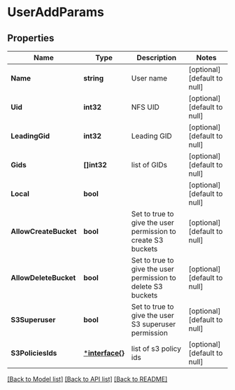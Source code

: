 # UserAddParams

## Properties
Name | Type | Description | Notes
------------ | ------------- | ------------- | -------------
**Name** | **string** | User name | [optional] [default to null]
**Uid** | **int32** | NFS UID | [optional] [default to null]
**LeadingGid** | **int32** | Leading GID | [optional] [default to null]
**Gids** | **[]int32** | list of GIDs | [optional] [default to null]
**Local** | **bool** |  | [optional] [default to null]
**AllowCreateBucket** | **bool** | Set to true to give the user permission to create S3 buckets | [optional] [default to null]
**AllowDeleteBucket** | **bool** | Set to true to give the user permission to delete S3 buckets | [optional] [default to null]
**S3Superuser** | **bool** | Set to true to give the user S3 superuser permission | [optional] [default to null]
**S3PoliciesIds** | [***interface{}**](interface{}.md) | list of s3 policy ids | [optional] [default to null]

[[Back to Model list]](../README.md#documentation-for-models) [[Back to API list]](../README.md#documentation-for-api-endpoints) [[Back to README]](../README.md)


